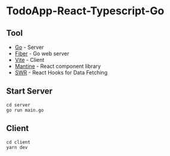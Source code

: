 # TodoApp-React-Typescript-Go

## Tool
* [Go](https://go.dev/) - Server
* [Fiber](https://github.com/gofiber/fiber) - Go web server
* [Vite](https://vitejs.dev/) - Client
* [Mantine](https://mantine.dev/) - React component library
* [SWR](https://swr.vercel.app/) - React Hooks for Data Fetching

## Start Server
```
cd server
go run main.go
```
## Client
```
cd client
yarn dev
```
